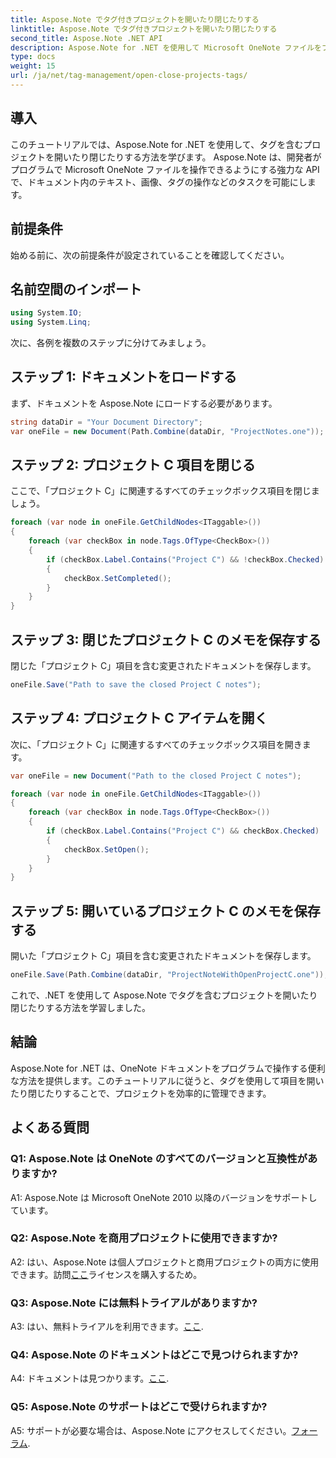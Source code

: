 ```yaml
---
title: Aspose.Note でタグ付きプロジェクトを開いたり閉じたりする
linktitle: Aspose.Note でタグ付きプロジェクトを開いたり閉じたりする
second_title: Aspose.Note .NET API
description: Aspose.Note for .NET を使用して Microsoft OneNote ファイルをプログラムで操作する方法を学びます。タグを使用してプロジェクトを開いたり閉じたりするのを効率的に行います。
type: docs
weight: 15
url: /ja/net/tag-management/open-close-projects-tags/
---
```

## 導入

このチュートリアルでは、Aspose.Note for .NET を使用して、タグを含むプロジェクトを開いたり閉じたりする方法を学びます。 Aspose.Note は、開発者がプログラムで Microsoft OneNote ファイルを操作できるようにする強力な API で、ドキュメント内のテキスト、画像、タグの操作などのタスクを可能にします。

## 前提条件

始める前に、次の前提条件が設定されていることを確認してください。

## 名前空間のインポート

```csharp
using System.IO;
using System.Linq;
```

次に、各例を複数のステップに分けてみましょう。

## ステップ 1: ドキュメントをロードする

まず、ドキュメントを Aspose.Note にロードする必要があります。

```csharp
string dataDir = "Your Document Directory";
var oneFile = new Document(Path.Combine(dataDir, "ProjectNotes.one"));
```

## ステップ 2: プロジェクト C 項目を閉じる

ここで、「プロジェクト C」に関連するすべてのチェックボックス項目を閉じましょう。

```csharp
foreach (var node in oneFile.GetChildNodes<ITaggable>())
{
    foreach (var checkBox in node.Tags.OfType<CheckBox>())
    {
        if (checkBox.Label.Contains("Project C") && !checkBox.Checked)
        {
            checkBox.SetCompleted();
        }
    }
}
```

## ステップ 3: 閉じたプロジェクト C のメモを保存する

閉じた「プロジェクト C」項目を含む変更されたドキュメントを保存します。

```csharp
oneFile.Save("Path to save the closed Project C notes");
```

## ステップ 4: プロジェクト C アイテムを開く

次に、「プロジェクト C」に関連するすべてのチェックボックス項目を開きます。

```csharp
var oneFile = new Document("Path to the closed Project C notes");

foreach (var node in oneFile.GetChildNodes<ITaggable>())
{
    foreach (var checkBox in node.Tags.OfType<CheckBox>())
    {
        if (checkBox.Label.Contains("Project C") && checkBox.Checked)
        {
            checkBox.SetOpen();
        }
    }
}
```

## ステップ 5: 開いているプロジェクト C のメモを保存する

開いた「プロジェクト C」項目を含む変更されたドキュメントを保存します。

```csharp
oneFile.Save(Path.Combine(dataDir, "ProjectNoteWithOpenProjectC.one"));
```

これで、.NET を使用して Aspose.Note でタグを含むプロジェクトを開いたり閉じたりする方法を学習しました。

## 結論

Aspose.Note for .NET は、OneNote ドキュメントをプログラムで操作する便利な方法を提供します。このチュートリアルに従うと、タグを使用して項目を開いたり閉じたりすることで、プロジェクトを効率的に管理できます。

## よくある質問

### Q1: Aspose.Note は OneNote のすべてのバージョンと互換性がありますか?

A1: Aspose.Note は Microsoft OneNote 2010 以降のバージョンをサポートしています。

### Q2: Aspose.Note を商用プロジェクトに使用できますか?

 A2: はい、Aspose.Note は個人プロジェクトと商用プロジェクトの両方に使用できます。訪問[ここ](https://purchase.aspose.com/buy)ライセンスを購入するため。

### Q3: Aspose.Note には無料トライアルがありますか?

A3: はい、無料トライアルを利用できます。[ここ](https://releases.aspose.com/).

### Q4: Aspose.Note のドキュメントはどこで見つけられますか?

 A4: ドキュメントは見つかります。[ここ](https://reference.aspose.com/note/net/).

### Q5: Aspose.Note のサポートはどこで受けられますか?

A5: サポートが必要な場合は、Aspose.Note にアクセスしてください。[フォーラム](https://forum.aspose.com/c/note/28).